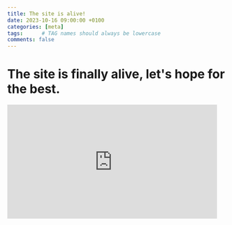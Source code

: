 ```yaml
---
title: The site is alive!
date: 2023-10-16 09:00:00 +0100
categories: [meta]
tags:      # TAG names should always be lowercase
comments: false
---
```




# The site is finally alive, let's hope for the best. 



<iframe src="https://giphy.com/embed/vmv47p4zksWDC" width="480" height="261" frameBorder="0" class="giphy-embed" allowFullScreen>